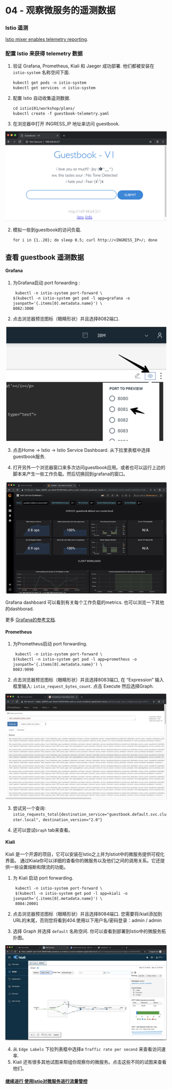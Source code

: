 # 04 - 观察微服务的遥测数据

### Istio 遥测


[Istio mixer enables telemetry reporting](https://istio.io/docs/concepts/policy-and-control/mixer.html).

### 配置 Istio 来获得 telemetry 数据

1. 验证  Grafana, Prometheus, Kiali 和 Jaeger 成功部署. 他们都被安装在  `istio-system` 名称空间下面.

    ```shell
    kubectl get pods -n istio-system
    kubectl get services -n istio-system
    ```

2. 配置 Istio 自动收集遥测数据.

    ```shell
    cd istio101/workshop/plans/
    kubectl create -f guestbook-telemetry.yaml
    ```

1. 在浏览器中打开 INGRESS_IP 地址来访问 guestbook.

![](https://github.com/irisdingbj/IstioLab/raw/master/images/GuestBook.png)

2. 模拟一些到guestbook的访问负载.

    ```shell
    for i in {1..20}; do sleep 0.5; curl http://<INGRESS_IP>/; done
    ```

## 查看 guestbook 遥测数据


#### Grafana

1. 为Grafana启动 port forwarding :

    ```shell
     kubectl -n istio-system port-forward \
   $(kubectl -n istio-system get pod -l app=grafana -o jsonpath='{.items[0].metadata.name}') \
   8082:3000
    ```

2. 点击浏览器预览图标（眼睛形状）并且选择8082端口. 

![](https://github.com/irisdingbj/IstioLab/raw/master/images/cloud-browser.png)

3. 点击Home -> Istio -> Istio Service Dashboard.
从下拉里表框中选择guestbook服务.

4. 打开另外一个浏览器窗口来多次访问guestbook应用。或者也可以运行上边的脚本来产生一些工作负载。然后切换回到grafana的窗口。

![](https://github.com/irisdingbj/IstioLab/raw/master/images/Grafana.png)

Grafana dashboard 可以看到有关每个工作负载的metrics. 也可以浏览一下其他的dashborad. 

更多 [Grafana的参考文档](http://docs.grafana.org/).

#### Prometheus

1. 为Prometheus启动 port forwarding.

    ```shell
     kubectl -n istio-system port-forward \
   $(kubectl -n istio-system get pod -l app=prometheus -o jsonpath='{.items[0].metadata.name}') \
   8083:9090
    ```
2. 点击浏览器预览图标（眼睛形状）并且选择8083端口, 在 “Expression” 输入框里输入: `istio_request_bytes_count`. 点击 Execute 然后选择Graph.

![](https://github.com/irisdingbj/IstioLab/raw/master/images/prometheus.png)


3. 尝试另一个查询: `istio_requests_total{destination_service="guestbook.default.svc.cluster.local", destination_version="2.0"}`

4. 还可以尝试`Graph` tab来查看。

#### Kiali

Kiali 是一个开源的项目，它可以安装在Istio之上并为Istiot中的微服务提供可视化界面。 通过Kiala你可以详细的查看你的微服务以及他们之间的调用关系。它还提供一些设置熔断和限流的功能。

1. 为 Kiali 启动 port forwarding.

    ```shell
     kubectl -n istio-system port-forward \
     $(kubectl -n istio-system get pod -l app=kiali -o jsonpath='{.items[0].metadata.name}') \
     8084:20001
    ```

2. 点击浏览器预览图标（眼睛形状）并且选择8084端口. 您需要将/kiali添加到URL的末尾，否则您将看到404.使用以下用户名/密码登录：admin / admin

3. 选择 Graph 并选择 `default` 名称空间. 你可以查看到部署到Istio中的微服务拓扑图。

![](https://github.com/irisdingbj/IstioLab/raw/master/images/Kiali.png)

4. 从 `Edge Labels` 下拉列表框中选择a `Traffic rate per second` 来查看访问速率.
5. Kiali 还有很多其他试图来帮组你观察你的微服务。点击这些不同的试图来查看他们。



#### [继续进行 使用Istio对微服务进行流量管控](../05-TrafficManagement/README.md)